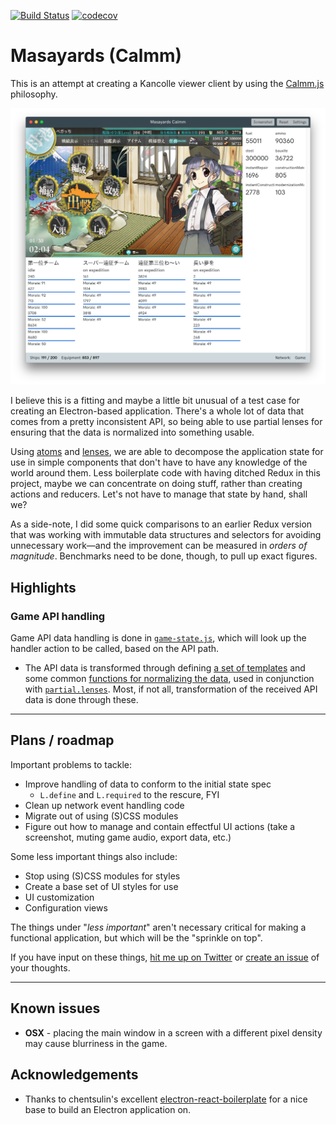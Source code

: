 
[![Build Status](https://travis-ci.org/stuf/masayards-calmm.svg?branch=master)](https://travis-ci.org/stuf/masayards-calmm)
[![codecov](https://codecov.io/gh/stuf/masayards-calmm/branch/master/graph/badge.svg)](https://codecov.io/gh/stuf/masayards-calmm)

# Masayards (Calmm)

This is an attempt at creating a Kancolle viewer client by using the [Calmm.js](https://github.com/calmm-js/documentation) philosophy.

![Screenshot](assets/screenshot.png)

I believe this is a fitting and maybe a little bit unusual of a test case for creating an Electron-based application. There's a whole lot of data that comes from a pretty inconsistent API, so being able to use partial lenses for ensuring that the data is normalized into something usable.

Using [atoms](https://github.com/calmm-js/kefir.atom) and [lenses](https://github.com/calmm-js/partial.lenses), we are able to decompose the application state for use in simple components that don't have to have any knowledge of the world around them. Less boilerplate code with having ditched Redux in this project, maybe we can concentrate on doing stuff, rather than creating actions and reducers. Let's not have to manage that state by hand, shall we?

As a side-note, I did some quick comparisons to an earlier Redux version that was working with immutable data structures and selectors for avoiding unnecessary work—and the improvement can be measured in _orders of magnitude_. Benchmarks need to be done, though, to pull up exact figures.

## Highlights

### Game API handling

Game API data handling is done in [`game-state.js`](app/modules/game/components/handlers/game-state.js), which will look up the handler action to be called, based on the API path.

 * The API data is transformed through defining [a set of templates](app/modules/game/components/handlers/_templates.js) and some common [functions for normalizing the data](app/modules/game/components/handlers/_normalizers.js), used in conjunction with [`partial.lenses`](https://github.com/calmm-js/partial.lenses). Most, if not all, transformation of the received API data is done through these.

---

## Plans / roadmap

Important problems to tackle:

 * Improve handling of data to conform to the initial state spec
   * `L.define` and `L.required` to the rescure, FYI
 * Clean up network event handling code
 * Migrate out of using (S)CSS modules
 * Figure out how to manage and contain effectful UI actions (take a screenshot, muting game audio, export data, etc.)

Some less important things also include:

 * Stop using (S)CSS modules for styles
 * Create a base set of UI styles for use
 * UI customization
 * Configuration views

The things under "_less important_" aren't necessary critical for making a functional application, but which will be the "sprinkle on top".

If you have input on these things, [hit me up on Twitter](https://twitter.com/piparkaq) or [create an issue](issues/) of your thoughts.

---

## Known issues

 * **OSX** - placing the main window in a screen with a different pixel density may cause blurriness in the game.

## Acknowledgements

 * Thanks to chentsulin's excellent [electron-react-boilerplate](https://github.com/chentsulin/electron-react-boilerplate) for a nice base to build an Electron application on.
